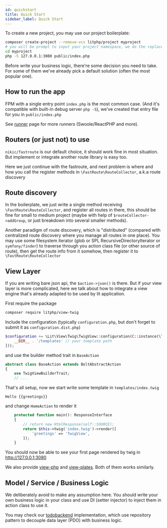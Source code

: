 ```yaml
---
id: quickstart
title: Quick Start
sidebar_label: Quick Start
---
```


To create a new project, you may use our project boilerplate:

```bash
composer create-project --remove-vcs litphp/project myproject
# you will be prompt to input your project namespace, we do the replace work for you
cd myproject
php -S 127.0.0.1:3080 public/index.php

```

Before write your business logic, there're some decision you need to take. For some of them we've already pick a default solution (often the most popular one).

## How to run the app

FPM with a single entry point `index.php` is the most common case. (And it's compatible with built-in debug server `php -S`), we've created that entry file for you in `public/index.php`

See [runner](runner) page for more runners (Swoole/ReactPHP and more).

## Routers (or just not) to use

`nikic/fastroute` is our default choice, it should work fine in most situation. But implement or integrate another route library is easy too.

Here we just continue with the fastroute, and next problem is where and how you call the register methods in `\FastRoute\RouteCollector`, a.k.a route discovery

## Route discovery

In the boilerplate, we just write a single method receiving `\FastRoute\RouteCollector`, and register all routes in there, this should be fine for small to medium project (maybe with help of `$routeCollector->addGroup`, or just breakdown into several smaller methods).

Another paradigm of route discovery, which is "distributed" (compared with centralized route discovery where you manage all routes in one place). You may use some filesystem iterator (glob or SPL RecursiveDirectoryIterator or `symfony/finder`) to traverse through you action class file (or other source of route), then get the route info from it somehow, then register it to `\FastRoute\RouteCollector`

## View Layer

If you are writing bare json api, the `$action->json()`  is there. But if your view layer is more complicated, here we talk about how to integrate a view engine that's already adapted to be used by lit application.

First require the package

```bash
composer require litphp/view-twig
```

Include the configuration (typically `configuration.php`, but don't forget to submit it as `configuration.dist.php`)

```php
$configuration += \Lit\View\Twig\TwigView::configuration(C::instance(\Twig\Loader\FilesystemLoader::class, [
    __DIR__ . '/templates' // your template path
]));
```

and use the builder method trait in `BaseAction`

```php
abstract class BaseAction extends BoltAbstractAction
{
    use TwigViewBuilderTrait;
    // ...
```

That's all setup, now we start write some template in `templates/index.twig`

```twig
Hello {{greetings}}
```

and change `HomeAction` to render it

```php
    protected function main(): ResponseInterface
    {
        // return new HtmlResponse(self::SOURCE);
        return $this->twig('index.twig')->render([
            'greetings' => 'TwigView',
        ]);
    }

```

You should now be able to see your first page rendered by twig in http://127.0.0.1:3080

We also provide [view-php](https://github.com/litphp/view-php) and [view-plates](https://github.com/litphp/view-plates). Both of them works similarly.

## Model / Service / Business Logic

We deliberately avoid to make any assumption here. You should write your own business logic in your class  and use DI (setter injector) to inject them in action class to use it.

You may check our [todobackend](https://github.com/litphp/todobackend) implementation, which use repository pattern to decouple data layer (PDO) with business logic.

